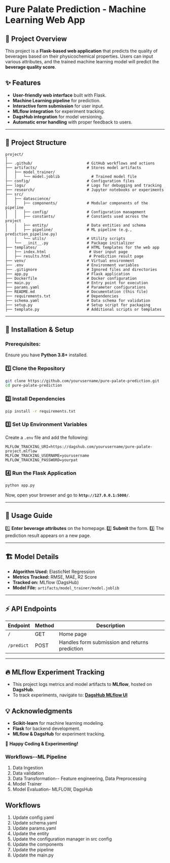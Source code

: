 # Pure Palate Prediction - Machine Learning Web App

## 📌 Project Overview
This project is a **Flask-based web application** that predicts the quality of beverages based on their physicochemical properties. Users can input various attributes, and the trained machine learning model will predict the **beverage quality score**.

## ✨ Features
- **User-friendly web interface** built with Flask.
- **Machine Learning pipeline** for prediction.
- **Interactive form submission** for user input.
- **MLflow integration** for experiment tracking.
- **DagsHub integration** for model versioning.
- **Automatic error handling** with proper feedback to users.

---

## 📂 Project Structure
```
project/
│
├── .github/                        # GitHub workflows and actions
├── artifacts/                      # Stores model artifacts
│   ├── model_trainer/
│   │   └── model.joblib              # Trained model file
├── config/                         # Configuration files
├── logs/                           # Logs for debugging and tracking
├── research/                       # Jupyter notebooks or experiments
├── src/
│   ├── datascience/
│   │   ├── components/             # Modular components of the pipeline
│   │   ├── config/                 # Configuration management
│   │   ├── constants/              # Constants used across the project
│   │   ├── entity/                 # Data entities and schema
│   │   ├── pipeline/               # ML pipeline (e.g., prediction_pipeline.py)
│   │   └── utils/                  # Utility scripts
│   └── __init__.py                 # Package initializer
├── templates/                      # HTML templates for the web app
│   ├── index.html                   # User input page
│   ├── results.html                 # Prediction result page
├── venv/                           # Virtual environment
├── .env                            # Environment variables
├── .gitignore                      # Ignored files and directories
├── app.py                          # Flask application
├── Dockerfile                      # Docker configuration
├── main.py                         # Entry point for execution
├── params.yaml                     # Parameter configurations
├── README.md                       # Documentation (this file)
├── requirements.txt                # Dependencies
├── schema.yaml                     # Data schema for validation
├── setup.py                        # Setup script for packaging
├── template.py                     # Additional scripts or templates
```

---

## 🚀 Installation & Setup
### Prerequisites:
Ensure you have **Python 3.8+** installed.

### 1️⃣ Clone the Repository
```bash
git clone https://github.com/yourusername/pure-palate-prediction.git
cd pure-palate-prediction
```

### 2️⃣ Install Dependencies
```bash
pip install -r requirements.txt
```

### 3️⃣ Set Up Environment Variables
Create a `.env` file and add the following:
```env
MLFLOW_TRACKING_URI=https://dagshub.com/yourusername/pure-palate-project.mlflow
MLFLOW_TRACKING_USERNAME=yourusername
MLFLOW_TRACKING_PASSWORD=yourpat
```

### 4️⃣ Run the Flask Application
```bash
python app.py
```
Now, open your browser and go to **`http://127.0.0.1:5000/`**.

---

## 📝 Usage Guide
1️⃣ **Enter beverage attributes** on the homepage.
2️⃣ **Submit** the form.
3️⃣ The prediction result appears on a new page.

---

## 🏗️ Model Details
- **Algorithm Used:** ElasticNet Regression
- **Metrics Tracked:** RMSE, MAE, R2 Score
- **Tracked on:** MLflow (DagsHub)
- **Model File:** `artifacts/model_trainer/model.joblib`

---

## ⚡ API Endpoints
| Endpoint  | Method | Description |
|-----------|--------|-------------|
| `/` | GET | Home page |
| `/predict` | POST | Handles form submission and returns prediction |

---


## 🔥 MLflow Experiment Tracking
- This project logs metrics and model artifacts to **MLflow**, hosted on **DagsHub**.
- To track experiments, navigate to:
  **[DagsHub MLflow UI](https://dagshub.com/yourusername/pure-palate-project.mlflow)**


## 💡 Acknowledgments
- **Scikit-learn** for machine learning modeling.
- **Flask** for backend development.
- **MLflow & DagsHub** for experiment tracking.



🎯 **Happy Coding & Experimenting!**



### Workflows--ML Pipeline

1. Data Ingestion
2. Data validation
3. Data Transformation-- Feature engineering, Data Preprocessing
4. Model Trainer
5. Model Evaluation- MLFLOW, DagsHub



## Workflows

1. Update config.yaml
2. Update schema.yaml
3. Update params.yaml
4. Update the entity
5. Update the configuration manager in src config
6. Update the components
7. Update the pipeline
8. Update the main.py
